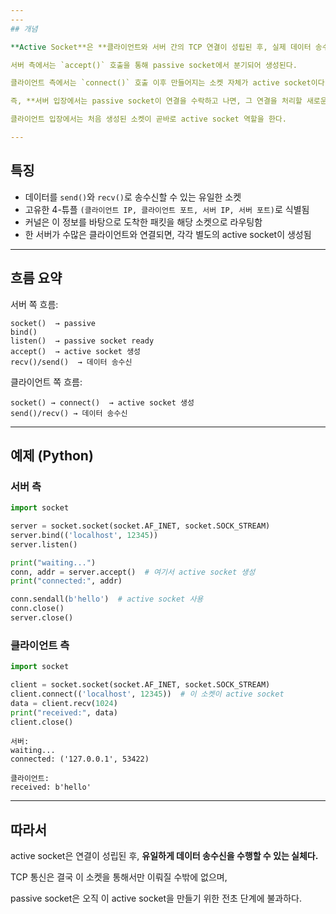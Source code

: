 ```yaml
---
---
## 개념

**Active Socket**은 **클라이언트와 서버 간의 TCP 연결이 성립된 후, 실제 데이터 송수신을 담당하는 소켓**이다.

서버 측에서는 `accept()` 호출을 통해 passive socket에서 분기되어 생성된다.

클라이언트 측에서는 `connect()` 호출 이후 만들어지는 소켓 자체가 active socket이다.

즉, **서버 입장에서는 passive socket이 연결을 수락하고 나면, 그 연결을 처리할 새로운 active socket을 커널이 생성해준다.**

클라이언트 입장에서는 처음 생성된 소켓이 곧바로 active socket 역할을 한다.

---
```


## 특징

- 데이터를 `send()`와 `recv()`로 송수신할 수 있는 유일한 소켓
- 고유한 4-튜플 `(클라이언트 IP, 클라이언트 포트, 서버 IP, 서버 포트)`로 식별됨
- 커널은 이 정보를 바탕으로 도착한 패킷을 해당 소켓으로 라우팅함
- 한 서버가 수많은 클라이언트와 연결되면, 각각 별도의 active socket이 생성됨

---

## 흐름 요약

서버 쪽 흐름:

```
socket()  → passive
bind()
listen()  → passive socket ready
accept()  → active socket 생성
recv()/send()  → 데이터 송수신

```

클라이언트 쪽 흐름:

```
socket() → connect()  → active socket 생성
send()/recv() → 데이터 송수신

```

---

## 예제 (Python)

### 서버 측

```python
import socket

server = socket.socket(socket.AF_INET, socket.SOCK_STREAM)
server.bind(('localhost', 12345))
server.listen()

print("waiting...")
conn, addr = server.accept()  # 여기서 active socket 생성
print("connected:", addr)

conn.sendall(b'hello')  # active socket 사용
conn.close()
server.close()

```

### 클라이언트 측

```python
import socket

client = socket.socket(socket.AF_INET, socket.SOCK_STREAM)
client.connect(('localhost', 12345))  # 이 소켓이 active socket
data = client.recv(1024)
print("received:", data)
client.close()

```

```
서버:
waiting...
connected: ('127.0.0.1', 53422)

클라이언트:
received: b'hello'

```

---

## 따라서

active socket은 연결이 성립된 후, **유일하게 데이터 송수신을 수행할 수 있는 실체다.**

TCP 통신은 결국 이 소켓을 통해서만 이뤄질 수밖에 없으며,

passive socket은 오직 이 active socket을 만들기 위한 전초 단계에 불과하다.